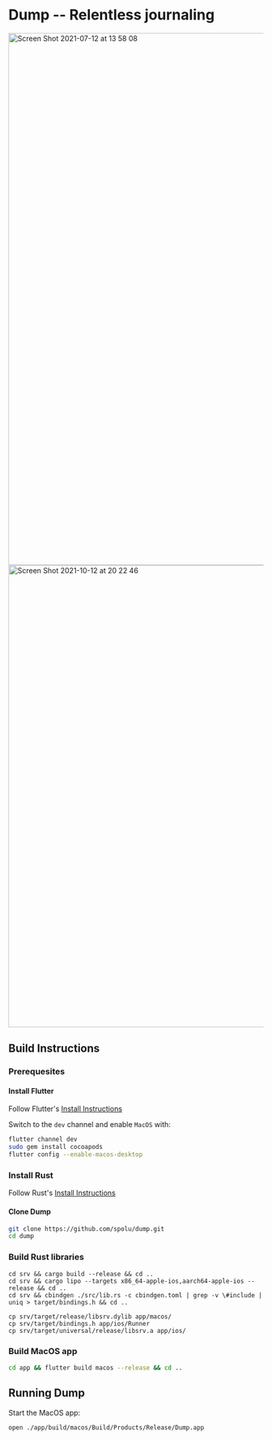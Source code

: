 # Dump -- Relentless journaling

<img width="1050" alt="Screen Shot 2021-07-12 at 13 58 08" src="https://user-images.githubusercontent.com/15067/125283961-3488cc00-e319-11eb-9df0-b015785005d7.png">

<img width="912" alt="Screen Shot 2021-10-12 at 20 22 46" src="https://user-images.githubusercontent.com/15067/137008987-09fd7aa4-ee35-4bb3-a66e-2d3315e347fd.png">

## Build Instructions

### Prerequesites

#### Install Flutter

Follow Flutter's [Install Instructions](https://flutter.dev/docs/get-started/install)

Switch to the `dev` channel and enable `MacOS` with:

```bash
flutter channel dev
sudo gem install cocoapods
flutter config --enable-macos-desktop
```

### Install Rust

Follow Rust's [Install Instructions](https://www.rust-lang.org/tools/install)

#### Clone Dump

```bash
git clone https://github.com/spolu/dump.git
cd dump
```

### Build Rust libraries

```
cd srv && cargo build --release && cd ..
cd srv && cargo lipo --targets x86_64-apple-ios,aarch64-apple-ios --release && cd ..
cd srv && cbindgen ./src/lib.rs -c cbindgen.toml | grep -v \#include | uniq > target/bindings.h && cd ..

cp srv/target/release/libsrv.dylib app/macos/
cp srv/target/bindings.h app/ios/Runner
cp srv/target/universal/release/libsrv.a app/ios/
```

### Build MacOS app

```bash
cd app && flutter build macos --release && cd ..
```

## Running Dump

Start the MacOS app:

```bash
open ./app/build/macos/Build/Products/Release/Dump.app
```
